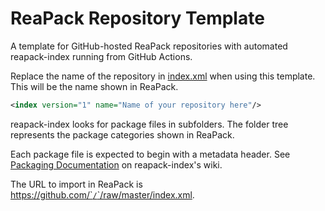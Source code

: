 # ReaPack Repository Template

A template for GitHub-hosted ReaPack repositories with automated  reapack-index
running from GitHub Actions.

Replace the name of the repository in [index.xml](/index.xml) when using this template.
This will be the name shown in ReaPack.

```xml
<index version="1" name="Name of your repository here"/>
```

reapack-index looks for package files in subfolders.
The folder tree represents the package categories shown in ReaPack.

Each package file is expected to begin with a metadata header.
See [Packaging Documentation](https://github.com/cfillion/reapack-index/wiki/Packaging-Documentation) on reapack-index's wiki.

The URL to import in ReaPack is [https://github.com/`<your username>`/`<repository name>`/raw/master/index.xml](https://github.com/cfillion/reapack-repository-template/raw/master/index.xml).
